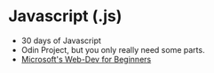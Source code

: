 # Javascript (.js)

- 30 days of Javascript
- Odin Project, but you only really need some parts.
- [Microsoft's Web-Dev for Beginners](https://github.com/microsoft/Web-Dev-For-Beginners)
